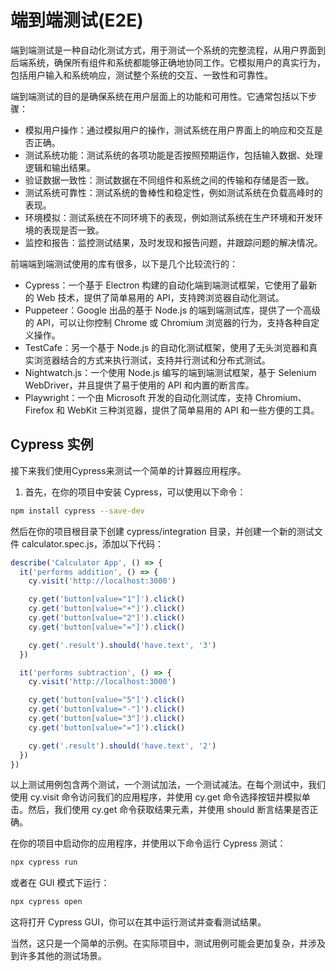 # 端到端测试(E2E)

端到端测试是一种自动化测试方式，用于测试一个系统的完整流程，从用户界面到后端系统，确保所有组件和系统都能够正确地协同工作。它模拟用户的真实行为，包括用户输入和系统响应，测试整个系统的交互、一致性和可靠性。

端到端测试的目的是确保系统在用户层面上的功能和可用性。它通常包括以下步骤：

- 模拟用户操作：通过模拟用户的操作，测试系统在用户界面上的响应和交互是否正确。
- 测试系统功能：测试系统的各项功能是否按照预期运作，包括输入数据、处理逻辑和输出结果。
- 验证数据一致性：测试数据在不同组件和系统之间的传输和存储是否一致。
- 测试系统可靠性：测试系统的鲁棒性和稳定性，例如测试系统在负载高峰时的表现。
- 环境模拟：测试系统在不同环境下的表现，例如测试系统在生产环境和开发环境的表现是否一致。
- 监控和报告：监控测试结果，及时发现和报告问题，并跟踪问题的解决情况。

前端端到端测试使用的库有很多，以下是几个比较流行的：

- Cypress：一个基于 Electron 构建的自动化端到端测试框架，它使用了最新的 Web 技术，提供了简单易用的 API，支持跨浏览器自动化测试。
- Puppeteer：Google 出品的基于 Node.js 的端到端测试库，提供了一个高级的 API，可以让你控制 Chrome 或 Chromium 浏览器的行为，支持各种自定义操作。
- TestCafe：另一个基于 Node.js 的自动化测试框架，使用了无头浏览器和真实浏览器结合的方式来执行测试，支持并行测试和分布式测试。
- Nightwatch.js：一个使用 Node.js 编写的端到端测试框架，基于 Selenium WebDriver，并且提供了易于使用的 API 和内置的断言库。
- Playwright：一个由 Microsoft 开发的自动化测试库，支持 Chromium、Firefox 和 WebKit 三种浏览器，提供了简单易用的 API 和一些方便的工具。

## Cypress 实例
接下来我们使用Cypress来测试一个简单的计算器应用程序。

1. 首先，在你的项目中安装 Cypress，可以使用以下命令：

```bash
npm install cypress --save-dev
```

然后在你的项目根目录下创建 cypress/integration 目录，并创建一个新的测试文件 calculator.spec.js，添加以下代码：

```js
describe('Calculator App', () => {
  it('performs addition', () => {
    cy.visit('http://localhost:3000')

    cy.get('button[value="1"]').click()
    cy.get('button[value="+"]').click()
    cy.get('button[value="2"]').click()
    cy.get('button[value="="]').click()

    cy.get('.result').should('have.text', '3')
  })

  it('performs subtraction', () => {
    cy.visit('http://localhost:3000')

    cy.get('button[value="5"]').click()
    cy.get('button[value="-"]').click()
    cy.get('button[value="3"]').click()
    cy.get('button[value="="]').click()

    cy.get('.result').should('have.text', '2')
  })
})

```

以上测试用例包含两个测试，一个测试加法，一个测试减法。在每个测试中，我们使用 cy.visit 命令访问我们的应用程序，并使用 cy.get 命令选择按钮并模拟单击。然后，我们使用 cy.get 命令获取结果元素，并使用 should 断言结果是否正确。

在你的项目中启动你的应用程序，并使用以下命令运行 Cypress 测试：
```bash
npx cypress run
```
或者在 GUI 模式下运行：

```bash
npx cypress open
```
这将打开 Cypress GUI，你可以在其中运行测试并查看测试结果。

当然，这只是一个简单的示例。在实际项目中，测试用例可能会更加复杂，并涉及到许多其他的测试场景。